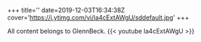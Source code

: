 +++
title=''
date=2019-12-03T16:34:38Z
cover='https://i.ytimg.com/vi/la4cExtAWgU/sddefault.jpg'
+++

All content belongs to GlennBeck.
{{< youtube la4cExtAWgU >}}
